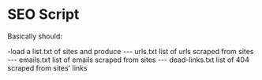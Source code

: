 # SEO Script

Basically should:

-load a list.txt of sites and produce
--- urls.txt list of urls scraped from sites
--- emails.txt list of emails scraped from sites
--- dead-links.txt list of 404 scraped from sites' links
